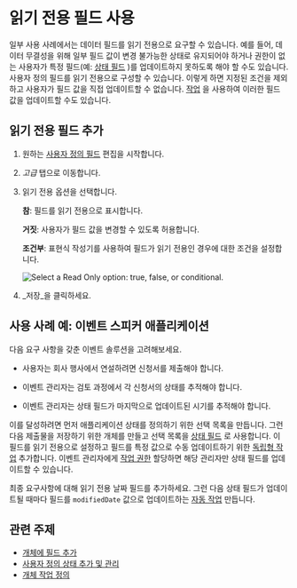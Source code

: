 # 읽기 전용 필드 사용

일부 사용 사례에서는 데이터 필드를 읽기 전용으로 요구할 수 있습니다. 예를 들어, 데이터 무결성을 위해 일부 필드 값이 변경 불가능한 상태로 유지되어야 하거나 권한이 없는 사용자가 특정 필드(예: [상태 필드](./adding-and-managing-custom-states.md) )를 업데이트하지 못하도록 해야 할 수도 있습니다. 사용자 정의 필드를 읽기 전용으로 구성할 수 있습니다. 이렇게 하면 지정된 조건을 제외하고 사용자가 필드 값을 직접 업데이트할 수 없습니다. [작업](../actions.md) 을 사용하여 이러한 필드 값을 업데이트할 수도 있습니다.

## 읽기 전용 필드 추가

1. 원하는 [사용자 정의 필드](./adding-fields-to-objects.md) 편집을 시작합니다.

1. _고급_ 탭으로 이동합니다.

1. 읽기 전용 옵션을 선택합니다.

   **참**: 필드를 읽기 전용으로 표시합니다.

   **거짓**: 사용자가 필드 값을 변경할 수 있도록 허용합니다.

   **조건부**: 표현식 작성기를 사용하여 필드가 읽기 전용인 경우에 대한 조건을 설정합니다.

   ![Select a Read Only option: true, false, or conditional.](./using-read-only-fields/images/01.png)

1. _저장_을 클릭하세요.

## 사용 사례 예: 이벤트 스피커 애플리케이션

다음 요구 사항을 갖춘 이벤트 솔루션을 고려해보세요.

* 사용자는 회사 행사에서 연설하려면 신청서를 제출해야 합니다.

* 이벤트 관리자는 검토 과정에서 각 신청서의 상태를 추적해야 합니다.

* 이벤트 관리자는 상태 필드가 마지막으로 업데이트된 시기를 추적해야 합니다.

이를 달성하려면 먼저 애플리케이션 상태를 정의하기 위한 선택 목록을 만듭니다. 그런 다음 제출물을 저장하기 위한 개체를 만들고 선택 목록을 [상태 필드](./adding-and-managing-custom-states.md) 로 사용합니다. 이 필드를 읽기 전용으로 설정하고 필드를 특정 값으로 수동 업데이트하기 위한 [독립형 작업](../actions/using-manual-actions.md) 추가합니다. 이벤트 관리자에게 [작업 권한](../actions/using-manual-actions.md#action-permissions) 할당하면 해당 관리자만 상태 필드를 업데이트할 수 있습니다.

최종 요구사항에 대해 읽기 전용 날짜 필드를 추가하세요. 그런 다음 상태 필드가 업데이트될 때마다 필드를 `modifiedDate` 값으로 업데이트하는 [자동 작업](../actions/defining-object-actions.md) 만듭니다.

## 관련 주제

* [개체에 필드 추가](./adding-fields-to-objects.md) 
* [사용자 정의 상태 추가 및 관리](./adding-and-managing-custom-states.md) 
* [개체 작업 정의](../actions/defining-object-actions.md) 
